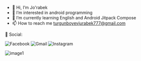 
- 👋 Hi, I’m Jo'rabek
- 👀 I’m interested in android programming
- 🌱 I’m currently learning English and Android Jitpack Compose
- 📫 How to reach me turgunboyevjurabek777@gmail.com

<!---
jurabek003/jurabek003 is a ✨ special ✨ repository because its `README.md` (this file) appears on your GitHub profile.
You can click the Preview link to take a look at your changes.
--->
💬 Social:

![Facebook](https://img.shields.io/badge/Facebook-%231877F2.svg?style=for-the-badge&logo=Facebook&logoColor=white) ![Gmail](https://turgunboyevjurabek777@gmail.com/) ![Instagram](https://www.instagram.com/jurabek_4746//Instagram-%23E4405F.svg?style=for-the-badge&logo=Instagram&logoColor=white)

   ![image1](https://github.com/jurabek003/jurabek003/assets/133574927/6431a5a8-ed6e-4961-9105-2a062bc66db8)
   
